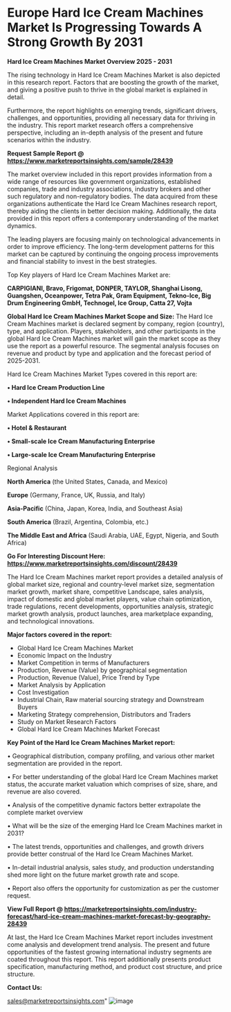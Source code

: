 # Europe Hard Ice Cream Machines Market Is Progressing Towards A Strong Growth By 2031

<Strong> Hard Ice Cream Machines Market Overview 2025 - 2031</strong>

The rising technology in Hard Ice Cream Machines Market is also depicted in this research report. Factors that are boosting the growth of the market, and giving a positive push to thrive in the global market is explained in detail.

Furthermore, the report highlights on emerging trends, significant drivers, challenges, and opportunities, providing all necessary data for thriving in the industry. This report market research offers a comprehensive perspective, including an in-depth analysis of the present and future scenarios within the industry.

<strong>Request Sample Report @ <a href=https://www.marketreportsinsights.com/sample/28439>https://www.marketreportsinsights.com/sample/28439</a></strong>

The market overview included in this report provides information from a wide range of resources like government organizations, established companies, trade and industry associations, industry brokers and other such regulatory and non-regulatory bodies. The data acquired from these organizations authenticate the Hard Ice Cream Machines research report, thereby aiding the clients in better decision making. Additionally, the data provided in this report offers a contemporary understanding of the market dynamics.

The leading players are focusing mainly on technological advancements in order to improve efficiency. The long-term development patterns for this market can be captured by continuing the ongoing process improvements and financial stability to invest in the best strategies.

Top Key players of Hard Ice Cream Machines Market are:

<strong>CARPIGIANI, Bravo, Frigomat, DONPER, TAYLOR, Shanghai Lisong, Guangshen, Oceanpower, Tetra Pak, Gram Equipment, Tekno-Ice, Big Drum Engineering GmbH, Technogel, Ice Group, Catta 27, Vojta</strong>

<strong><b>Global Hard Ice Cream Machines Market Scope and Size:</b></strong>
The Hard Ice Cream Machines market is declared segment by company, region (country), type, and application. Players, stakeholders, and other participants in the global Hard Ice Cream Machines market will gain the market scope as they use the report as a powerful resource. The segmental analysis focuses on revenue and product by type and application and the forecast period of 2025-2031.

Hard Ice Cream Machines Market Types covered in this report are:

<strong>• Hard Ice Cream Production Line

• Independent Hard Ice Cream Machines</strong>

Market Applications covered in this report are:

<strong>• Hotel & Restaurant

• Small-scale Ice Cream Manufacturing Enterprise

• Large-scale Ice Cream Manufacturing Enterprise</strong> 

Regional Analysis

<strong>North America</strong> (the United States, Canada, and Mexico)

<strong>Europe</strong> (Germany, France, UK, Russia, and Italy)

<strong>Asia-Pacific</strong> (China, Japan, Korea, India, and Southeast Asia)

<strong>South America</strong> (Brazil, Argentina, Colombia, etc.)

<strong>The Middle East and Africa</strong> (Saudi Arabia, UAE, Egypt, Nigeria, and South Africa)

<strong>Go For Interesting Discount Here: <a href=https://www.marketreportsinsights.com/discount/28439>https://www.marketreportsinsights.com/discount/28439</a></strong>

The Hard Ice Cream Machines market report provides a detailed analysis of global market size, regional and country-level market size, segmentation market growth, market share, competitive Landscape, sales analysis, impact of domestic and global market players, value chain optimization, trade regulations, recent developments, opportunities analysis, strategic market growth analysis, product launches, area marketplace expanding, and technological innovations.

<strong><b>Major factors covered in the report:</b></strong>
<ul>
  <li>Global Hard Ice Cream Machines Market </li>
  <li>Economic Impact on the Industry</li>
  <li>Market Competition in terms of Manufacturers</li>
  <li>Production, Revenue (Value) by geographical segmentation</li>
  <li>Production, Revenue (Value), Price Trend by Type</li>
  <li>Market Analysis by Application</li>
  <li>Cost Investigation</li>
  <li>Industrial Chain, Raw material sourcing strategy and Downstream Buyers</li>
  <li>Marketing Strategy comprehension, Distributors and Traders</li>
  <li>Study on Market Research Factors</li>
  <li>Global Hard Ice Cream Machines Market Forecast</li>
</ul>

<strong><b>Key Point of the Hard Ice Cream Machines Market report:</b></strong>

• Geographical distribution, company profiling, and various other market segmentation are provided in the report.

• For better understanding of the global Hard Ice Cream Machines market status, the accurate market valuation which comprises of size, share, and revenue are also covered.

• Analysis of the competitive dynamic factors better extrapolate the complete market overview

• What will be the size of the emerging Hard Ice Cream Machines market in 2031?

• The latest trends, opportunities and challenges, and growth drivers provide better construal of the Hard Ice Cream Machines Market.

• In-detail industrial analysis, sales study, and production understanding shed more light on the future market growth rate and scope.

• Report also offers the opportunity for customization as per the customer request.

<strong><b>View Full Report @ <a href=https://marketreportsinsights.com/industry-forecast/hard-ice-cream-machines-market-forecast-by-geography-28439>https://marketreportsinsights.com/industry-forecast/hard-ice-cream-machines-market-forecast-by-geography-28439</a></b></strong>


At last, the Hard Ice Cream Machines Market report includes investment come analysis and development trend analysis. The present and future opportunities of the fastest growing international industry segments are coated throughout this report. This report additionally presents product specification, manufacturing method, and product cost structure, and price structure.

<strong>Contact Us:</strong>

sales@marketreportsinsights.com"
![image](https://github.com/user-attachments/assets/6967027d-5014-4421-9391-cb82cc07ee3f)
